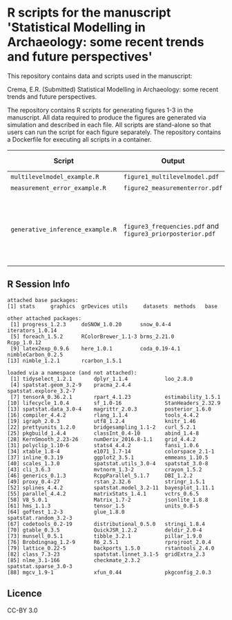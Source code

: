 # R scripts for the manuscript 'Statistical Modelling in Archaeology: some recent trends and future perspectives'

This repository contains data and scripts used in the manuscript:

Crema, E.R. (Submitted) Statistical Modelling in Archaeology: some recent trends and future perspectives.

The repository contains R scripts for generating figures 1-3 in the manuscript. All data required to produce the figures are generated via simulation and described in each file. All scripts are stand-alone so that users can run the script for each figure separately. The repository contains a Dockerfile for executing all scripts in a container.

| Script                           | Output                                                     | Manuscript Figure | Approximate Runtime | Additional Notes                                                                                                                              |
|----------------------------------|------------------------------------------------------------|-------------------|---------------------|-----------------------------------------------------------------------------------------------------------------------------------------------|
| `multilevelmodel_example.R`      | `figure1_multilevelmodel.pdf`                              | Figure 1          | < 10 minutes        |  -                                                                                                                                            |
| `measurement_error_example.R`    | `figure2_measurementerror.pdf`                             | Figure 2          | < 30 minutes        |  -                                                                                                                                            |
| `generative_inference_example.R` | `figure3_frequencies.pdf` and `figure3_priorposterior.pdf` | Figure 3          | ca. 8-10 hours        | Runtime based on parallel computation over 25 core; Figure 3 was generated combining the two outputs on Inkscape (see `figure3_combined.svg`) |


## R Session Info
```
attached base packages:
[1] stats     graphics  grDevices utils     datasets  methods   base     

other attached packages:
 [1] progress_1.2.3     doSNOW_1.0.20      snow_0.4-4         iterators_1.0.14  
 [5] foreach_1.5.2      RColorBrewer_1.1-3 brms_2.21.0        Rcpp_1.0.12       
 [9] latex2exp_0.9.6    here_1.0.1         coda_0.19-4.1      nimbleCarbon_0.2.5
[13] nimble_1.2.1       rcarbon_1.5.1     

loaded via a namespace (and not attached):
 [1] tidyselect_1.2.1       dplyr_1.1.4            loo_2.8.0             
 [4] spatstat.geom_3.2-9    pracma_2.4.4           spatstat.explore_3.2-7
 [7] tensorA_0.36.2.1       rpart_4.1.23           estimability_1.5.1    
[10] lifecycle_1.0.4        sf_1.0-16              StanHeaders_2.32.9    
[13] spatstat.data_3.0-4    magrittr_2.0.3         posterior_1.6.0       
[16] compiler_4.4.2         rlang_1.1.4            tools_4.4.2           
[19] igraph_2.0.3           utf8_1.2.4             knitr_1.46            
[22] prettyunits_1.2.0      bridgesampling_1.1-2   curl_5.2.1            
[25] pkgbuild_1.4.4         classInt_0.4-10        abind_1.4-8           
[28] KernSmooth_2.23-26     numDeriv_2016.8-1.1    grid_4.4.2            
[31] polyclip_1.10-6        stats4_4.4.2           fansi_1.0.6           
[34] xtable_1.8-4           e1071_1.7-14           colorspace_2.1-1      
[37] inline_0.3.19          ggplot2_3.5.1          emmeans_1.10.5        
[40] scales_1.3.0           spatstat.utils_3.0-4   spatstat_3.0-8        
[43] cli_3.6.3              mvtnorm_1.3-2          crayon_1.5.2          
[46] generics_0.1.3         RcppParallel_5.1.7     DBI_1.2.2             
[49] proxy_0.4-27           rstan_2.32.6           stringr_1.5.1         
[52] splines_4.4.2          spatstat.model_3.2-11  bayesplot_1.11.1      
[55] parallel_4.4.2         matrixStats_1.4.1      vctrs_0.6.5           
[58] V8_5.0.1               Matrix_1.7-2           jsonlite_1.8.8        
[61] hms_1.1.3              tensor_1.5             units_0.8-5           
[64] goftest_1.2-3          glue_1.8.0             spatstat.random_3.2-3 
[67] codetools_0.2-19       distributional_0.5.0   stringi_1.8.4         
[70] gtable_0.3.5           QuickJSR_1.2.2         deldir_2.0-4          
[73] munsell_0.5.1          tibble_3.2.1           pillar_1.9.0          
[76] Brobdingnag_1.2-9      R6_2.5.1               rprojroot_2.0.4       
[79] lattice_0.22-5         backports_1.5.0        rstantools_2.4.0      
[82] class_7.3-23           spatstat.linnet_3.1-5  gridExtra_2.3         
[85] nlme_3.1-166           checkmate_2.3.2        spatstat.sparse_3.0-3 
[88] mgcv_1.9-1             xfun_0.44              pkgconfig_2.0.3 
```

## Licence
CC-BY 3.0


